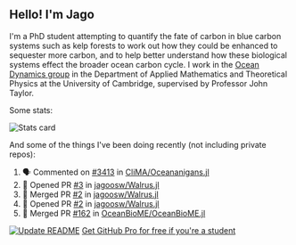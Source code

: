 ## Hello! I'm Jago

I'm a PhD student attempting to quantify the fate of carbon in blue carbon systems such as kelp forests to work out how they could be enhanced to sequester more carbon, and to help better understand how these biological systems effect the broader ocean carbon cycle. I work in the <a href="https://www.damtp.cam.ac.uk/user/jrt51/" class="emph">Ocean Dynamics group</a> in the Department of Applied Mathematics and Theoretical Physics at the University of Cambridge, supervised by Professor John Taylor.

Some stats:
<!--
![](https://raw.githubusercontent.com/jagoosw/jagoosw/main/profile-summary-card-output/nord_dark/0-profile-details.svg)
![](https://raw.githubusercontent.com/jagoosw/jagoosw/main/profile-summary-card-output/nord_dark/3-stats.svg)
![](https://raw.githubusercontent.com/jagoosw/jagoosw/main/profile-summary-card-output/nord_dark/4-productive-time.svg)
-->
![Stats card](https://github-readme-stats.vercel.app/api?username=jagoosw&count_private=true&show_icons=true&theme=transparent&hide_title=true&rank_icon=percentile&show=reviews)

And some of the things I've been doing recently (not including private repos):
<!--START_SECTION:activity-->
1. 🗣 Commented on [#3413](https://github.com/CliMA/Oceananigans.jl/pull/3413#issuecomment-1868338988) in [CliMA/Oceananigans.jl](https://github.com/CliMA/Oceananigans.jl)
2. 💪 Opened PR [#3](https://github.com/jagoosw/Walrus.jl/pull/3) in [jagoosw/Walrus.jl](https://github.com/jagoosw/Walrus.jl)
3. 🎉 Merged PR [#2](https://github.com/jagoosw/Walrus.jl/pull/2) in [jagoosw/Walrus.jl](https://github.com/jagoosw/Walrus.jl)
4. 💪 Opened PR [#2](https://github.com/jagoosw/Walrus.jl/pull/2) in [jagoosw/Walrus.jl](https://github.com/jagoosw/Walrus.jl)
5. 🎉 Merged PR [#162](https://github.com/OceanBioME/OceanBioME.jl/pull/162) in [OceanBioME/OceanBioME.jl](https://github.com/OceanBioME/OceanBioME.jl)
<!--END_SECTION:activity-->


[![Update README](https://github.com/jagoosw/jagoosw/actions/workflows/update-readme.yml/badge.svg)](https://github.com/jagoosw/jagoosw/actions/workflows/update-readme.yml)
[Get GitHub Pro for free if you're a student](https://education.github.com/pack)

